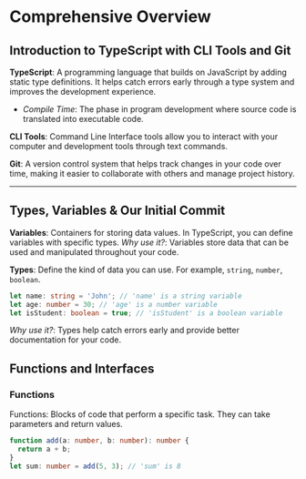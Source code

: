 # Comprehensive Overview

## Introduction to TypeScript with CLI Tools and Git

**TypeScript**: A programming language that builds on JavaScript by adding static type definitions. It helps catch errors early through a type system and improves the development experience.
- *Compile Time*: The phase in program development where source code is translated into executable code.

**CLI Tools**: Command Line Interface tools allow you to interact with your computer and development tools through text commands.

**Git**: A version control system that helps track changes in your code over time, making it easier to collaborate with others and manage project history.

---

## Types, Variables & Our Initial Commit
**Variables**: Containers for storing data values. In TypeScript, you can define variables with specific types.
_Why use it?_: Variables store data that can be used and manipulated throughout your code.

**Types**: Define the kind of data you can use. For example, `string`, `number`, `boolean`.
```typescript
let name: string = 'John'; // 'name' is a string variable
let age: number = 30; // 'age' is a number variable
let isStudent: boolean = true; // 'isStudent' is a boolean variable
```
_Why use it?_: Types help catch errors early and provide better documentation for your code.

## Functions and Interfaces

### Functions
Functions: Blocks of code that perform a specific task. They can take parameters and return values.

```typescript
function add(a: number, b: number): number {
  return a + b;
}
let sum: number = add(5, 3); // 'sum' is 8


